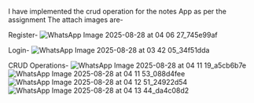 I have implemented the crud operation for the notes App as per the assignment
The attach images are-

Register-
![WhatsApp Image 2025-08-28 at 04 06 27_745e99af](https://github.com/user-attachments/assets/4b5c7b2c-bd52-44fb-91d4-8a095c305cb3)

Login-
![WhatsApp Image 2025-08-28 at 03 42 05_34f51dda](https://github.com/user-attachments/assets/230029de-542a-4858-88b2-a08eaa18c536)

CRUD Operations-
![WhatsApp Image 2025-08-28 at 04 11 19_a5cb6b7e](https://github.com/user-attachments/assets/43b374d3-0b70-4e63-befb-43378464dd04)
![WhatsApp Image 2025-08-28 at 04 11 53_088d4fee](https://github.com/user-attachments/assets/c2ec2a32-55a0-426e-8a4a-488332187c3a)
![WhatsApp Image 2025-08-28 at 04 12 51_24922d54](https://github.com/user-attachments/assets/d3c4e54e-f5f7-4fb6-bdb2-e7e54ab30c16)
![WhatsApp Image 2025-08-28 at 04 13 44_da4c08d2](https://github.com/user-attachments/assets/79d876e4-a98e-4a28-82c6-5f441b389d1b)




